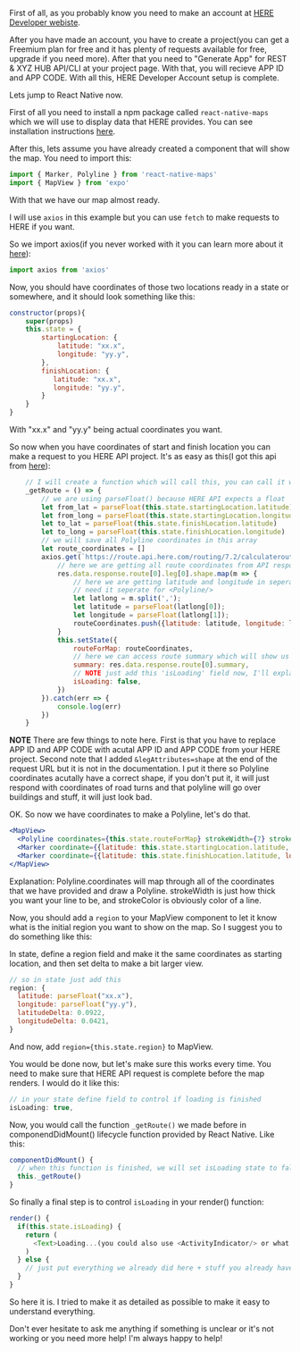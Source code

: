 First of all, as you probably know you need to make an account at [HERE Developer webiste](https://developer.here.com/).

After you have made an account, you have to create a project(you can get a Freemium plan for free and it has plenty of requests available for free, upgrade if you need more). After that you need to "Generate App" for REST & XYZ HUB API/CLI at your project page. With that, you will recieve APP ID and APP CODE. With all this, HERE Developer Account setup is complete.

Lets jump to React Native now.

First of all you need to install a npm package called `react-native-maps` which we will use to display data that HERE provides. You can see installation instructions [here](https://github.com/react-native-community/react-native-maps).

After this, lets assume you have already created a component that will show the map. You need to import this:
```javascript
import { Marker, Polyline } from 'react-native-maps'
import { MapView } from 'expo'
```

With that we have our map almost ready.

I will use `axios` in this example but you can use `fetch` to make requests to HERE if you want.

So we import axios(if you never worked with it you can learn more about it [here](https://github.com/axios/axios)):
```javascript
import axios from 'axios'
```

Now, you should have coordinates of those two locations ready in a state or somewhere, and it should look something like this:

```javascript
constructor(props){
    super(props)
    this.state = {
        startingLocation: {
	        latitude: "xx.x",
	        longitude: "yy.y",
        },
        finishLocation: {
	       latitude: "xx.x",
	       longitude: "yy.y",
        }
    }
}
```

With "xx.x" and "yy.y" being actual coordinates you want.

So now when you have coordinates of start and finish location you can make a request to you HERE API project. It's as easy as this(I got this api from [here](https://developer.here.com/documentation/routing/topics/request-a-simple-route.html)):

```jsx
    // I will create a function which will call this, you can call it whenever you want
    _getRoute = () => {
        // we are using parseFloat() because HERE API expects a float
        let from_lat = parseFloat(this.state.startingLocation.latitude)
        let from_long = parseFloat(this.state.startingLocation.longitude)
        let to_lat = parseFloat(this.state.finishLocation.latitude)
        let to_long = parseFloat(this.state.finishLocation.longitude)
        // we will save all Polyline coordinates in this array
        let route_coordinates = []
        axios.get(`https://route.api.here.com/routing/7.2/calculateroute.json?app_id=PUT_YOUR_APP_ID_HERE&app_code=PUT_YOUR_APP_CODE_HERE&waypoint0=geo!${from_lat},${from_long}&waypoint1=geo!${to_lat},${to_long}&mode=fastest;bicycle;traffic:disabled&legAttributes=shape`).then(res => {
            // here we are getting all route coordinates from API response
            res.data.response.route[0].leg[0].shape.map(m => {
                // here we are getting latitude and longitude in seperate variables because HERE sends it together, but we
                // need it seperate for <Polyline/>
                let latlong = m.split(',');
                let latitude = parseFloat(latlong[0]);
                let longitude = parseFloat(latlong[1]);
                routeCoordinates.push({latitude: latitude, longitude: longitude});
            }
            this.setState({
                routeForMap: routeCoordinates,
                // here we can access route summary which will show us how long does it take to pass the route, distance etc.
                summary: res.data.response.route[0].summary,
                // NOTE just add this 'isLoading' field now, I'll explain it later
                isLoading: false,
            })
        }).catch(err => {
            console.log(err)
        })
    }

```

**NOTE** There are few things to note here. First is that you have to replace APP ID and APP CODE with acutal APP ID and APP CODE from your HERE project.
Second note that I added `&legAttributes=shape` at the end of the request URL but it is not in the documentation. I put it there so Polyline coordinates acutally have a correct shape, if you don't put it, it will just respond with coordinates of road turns and that polyline will go over buildings and stuff, it will just look bad.


OK. So now we have coordinates to make a Polyline, let's do that.

```jsx
<MapView>
  <Polyline coordinates={this.state.routeForMap} strokeWidth={7} strokeColor="red" geodesic={true}/>
  <Marker coordinate={{latitude: this.state.startingLocation.latitude, longitude: this.state.startingLocation.longitude}} title="Starting location"/>
  <Marker coordinate={{latitude: this.state.finishLocation.latitude, longitude: this.state.finishLocation.longitude}} title="Finishlocation"/>
</MapView>
```

Explanation:
Polyline.coordinates will map through all of the coordinates that we have provided and draw a Polyline. strokeWidth is just how thick you want your line to be, and strokeColor is obviously color of a line.

Now, you should add a `region` to your MapView component to let it know what is the initial region you want to show on the map. So I suggest you to do something like this:

In state, define a region field and make it the same coordinates as starting location, and then set delta to make a bit larger view.

```js
// so in state just add this
region: {
  latitude: parseFloat("xx.x"),
  longitude: parseFloat("yy.y"),
  latitudeDelta: 0.0922,
  longitudeDelta: 0.0421,
}
```

And now, add `region={this.state.region}` to MapView.

You would be done now, but let's make sure this works every time. You need to make sure that HERE API request is complete before the map renders. I would do it like this:

```js
// in your state define field to control if loading is finished
isLoading: true,
```

Now, you would call the function `_getRoute()` we made before in componendDidMount() lifecycle function provided by React Native. Like this:
```js
componentDidMount() {
  // when this function is finished, we will set isLoading state to false to let program know that API request has finished and now we can render the map
  this._getRoute()
}
```

So finally a final step is to control `isLoading` in your render() function:
```js
render() {
  if(this.state.isLoading) {
    return (
      <Text>Loading...(you could also use <ActivityIndicator/> or what ever you want to show while loading the request)</Text>
    )
  } else {
    // just put everything we already did here + stuff you already have
  }
}
```

So here it is. I tried to make it as detailed as possible to make it easy to understand everything.

Don't ever hesitate to ask me anything if something is unclear or it's not working or you need more help! I'm always happy to help!